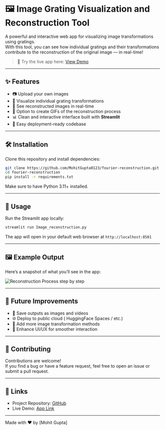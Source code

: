 # 🖼️ Image Grating Visualization and Reconstruction Tool

A powerful and interactive web app for visualizing image transformations using gratings.  
With this tool, you can see how individual gratings and their transformations contribute to the reconstruction of the original image — in real-time!

> 🚀 Try the live app here: [View Demo](https://your-fake-deployment-link.com)

---

## ✨ Features

- 📷 Upload your own images
- 🧩 Visualize individual grating transformations
- 🔄 See reconstructed images in real-time
- 🎥 Option to create GIFs of the reconstruction process
- 📊 Clean and interactive interface built with **Streamlit**
- 🚀 Easy deployment-ready codebase

---

## 🛠️ Installation

Clone this repository and install dependencies:

```bash
git clone https://github.com/MohitGupta0123/fourier-reconstruction.git
cd fourier-reconstruction
pip install -r requirements.txt
```

Make sure to have Python 3.11+ installed.

---

## 🚀 Usage

Run the Streamlit app locally:

```bash
streamlit run Image_reconstruction.py
```

The app will open in your default web browser at `http://localhost:8501`

---

## 🖼️ Example Output

Here’s a snapshot of what you’ll see in the app:

<!-- | Original Image | Current Individual Grating | Current Transformed Grating | Reconstructed Image |
|----------------|----------------------------|-----------------------------|--------------------|
| ![Original](https://via.placeholder.com/150) | ![Individual Grating](https://via.placeholder.com/150) | ![Transformed Grating](https://via.placeholder.com/150) | ![Reconstructed](https://via.placeholder.com/150) | -->

![Reconstruction Process step by step](docs\fourier_reconstruction.gif)

---

## 📌 Future Improvements

- 💾 Save outputs as images and videos
- 🌐 Deploy to public cloud ( HuggingFace Spaces / etc.)
- 🧩 Add more image transformation methods
- 🌟 Enhance UI/UX for smoother interaction

---

## 🤝 Contributing

Contributions are welcome!  
If you find a bug or have a feature request, feel free to open an issue or submit a pull request.

---

## 🔗 Links

- Project Repository: [GitHub](https://github.com/MohitGupta0123/fourier-reconstruction)
- Live Demo: [App Link](https://your-fake-deployment-link.com)

---

Made with ❤️ by [Mohit Gupta]